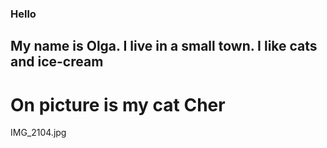 ### Hello

## My name is Olga. I live in a small town. I like cats and ice-cream

# On picture is my cat Cher

IMG_2104.jpg
